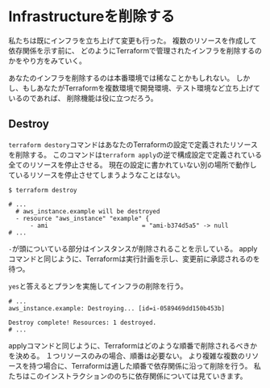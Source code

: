 # Infrastructureを削除する
私たちは既にインフラを立ち上げて変更も行った。
複数のリソースを作成して依存関係を示す前に、
どのようにTerraformで管理されたインフラを削除するのかをやり方をみていく。

あなたのインフラを削除するのは本番環境では稀なことかもしれない。
しかし、もしあなたがTerraformを複数環境で開発環境、テスト環境など立ち上げているのであれば、
削除機能は役に立つだろう。

## Destroy
`terraform destory`コマンドはあなたのTerraformの設定で定義されたリソースを削除する。
このコマンドは`terraform apply`の逆で構成設定で定義されている全てのリソースを停止させる。
現在の設定に書かれていない別の場所で動作しているリソースを停止させてしまうようなことはない。

```
$ terraform destroy

# ...
  # aws_instance.example will be destroyed
  - resource "aws_instance" "example" {
      - ami                          = "ami-b374d5a5" -> null
# ...
```
`-`が頭についている部分はインスタンスが削除されることを示している。
applyコマンドと同じように、Terraformは実行計画を示し、変更前に承認されるのを待つ。

`yes`と答えるとプランを実施してインフラの削除を行う。

```
# ...
aws_instance.example: Destroying... [id=i-0589469dd150b453b]

Destroy complete! Resources: 1 destroyed.
# ...
```
applyコマンドと同じように、Terraformはどのような順番で削除されるべきかを決める。
１つリソースのみの場合、順番は必要ない。
より複雑な複数のリソースを持つ場合に、Terraformは適した順番で依存関係に沿って削除を行う。
私たちはこのインストラクションののちに依存関係については見ていきます。
